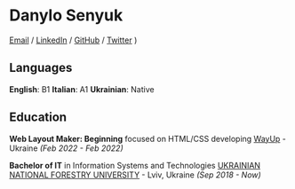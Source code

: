 # Danylo Senyuk

[Email](mailto:danulo.senuk@gmail.com) / [LinkedIn](https://www.linkedin.com/in/gafka032) / [GitHub](https://github.com/Gafka032/) / [Twitter](https://twitter.com/Gafka032/) )

## Languages

**English**: B1 
**Italian**: A1 
**Ukrainian**: Native 


## Education

**Web Layout Maker: Beginning** focused on HTML/CSS developing
[WayUp](https://wayup.in/) - Ukraine _(Feb 2022 - Feb 2022)_ 

**Bachelor of IT** in Information Systems and Technologies
[UKRAINIAN NATIONAL FORESTRY UNIVERSITY](https://nltu.edu.ua/#) - Lviv, Ukraine _(Sep 2018 - Now)_